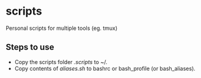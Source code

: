 # scripts
Personal scripts for multiple tools (eg. tmux)

## Steps to use
- Copy the scripts folder *.scripts* to ~/.
- Copy contents of *aliases.sh* to bashrc or bash_profile (or bash_aliases).